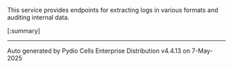 






This service provides endpoints for extracting logs in various formats and auditing internal data.

[:summary]

---
Auto generated by Pydio Cells Enterprise Distribution v4.4.13 on 7-May-2025
